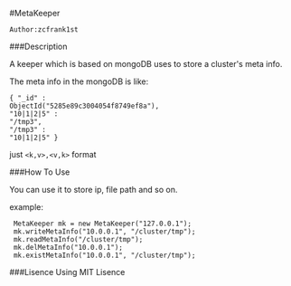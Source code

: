 #MetaKeeper

`Author:zcfrank1st`

###Description

A keeper which is based on mongoDB uses to store a cluster's meta info.

The meta info in the mongoDB is like:<br>

	{ "_id" : 
	ObjectId("5285e89c3004054f8749ef8a"),
	"10|1|2|5" : 
	"/tmp3", 
	"/tmp3" : 
	"10|1|2|5" }

just `<k,v>,<v,k>` format

###How To Use

You can use it to store ip, file path and so on.

example:
	
	 MetaKeeper mk = new MetaKeeper("127.0.0.1"); 
	 mk.writeMetaInfo("10.0.0.1", "/cluster/tmp");
	 mk.readMetaInfo("/cluster/tmp");
	 mk.delMetaInfo("10.0.0.1");
	 mk.existMetaInfo("10.0.0.1", "/cluster/tmp");
	 
###Lisence
Using MIT Lisence



